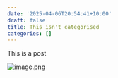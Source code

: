 ```yaml
---
date: '2025-04-06T20:54:41+10:00'
draft: false
title: This isn't categorised
categories: []
---
```


This is a post

![image.png](./image.png)